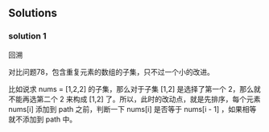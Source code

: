 ## Solutions
### solution 1
回溯

对比问题78，包含重复元素的数组的子集，只不过一个小的改进。

比如说求 nums = [1,2,2] 的子集，那么对于子集 [1,2] 是选择了第一个 2，那么就不能再选第二个 2 来构成 [1,2] 了。所以，此时的改动点，就是先排序，每个元素 nums[i] 添加到 path 之前，判断一下 nums[i] 是否等于 nums[i - 1] ，如果相等就不添加到 path 中。
